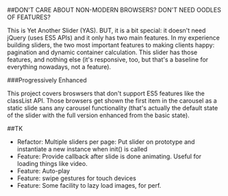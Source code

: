 ##DON'T CARE ABOUT NON-MODERN BROWSERS? DON'T NEED OODLES OF FEATURES?

This is Yet Another Slider (YAS). BUT, it is a bit special: it doesn't need jQuery (uses ES5 APIs) and it only has two main features. In my experience building sliders, the two most important features to making clients happy: pagination and dynamic container calculation. This slider has those features, and nothing else (it's responsive, too, but that's a baseline for everything nowadays, not a feature).

###Progressively Enhanced

This project covers broswsers that don't support ES5 features like the classList API. Those browsers get shown the first item in the carousel as a static slide sans any carousel functionality (that's actually the default state of the slider with the full version enhanced from the basic state).




##TK

* Refactor: Multiple sliders per page: Put slider on prototype and instantiate a new instance when init() is called
* Feature: Provide callback after slide is done animating. Useful for loading things like video.
* Feature: Auto-play
* Feature: swipe gestures for touch devices
* Feature: Some facility to lazy load images, for perf.

